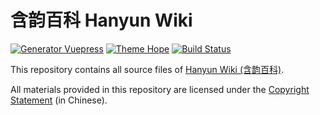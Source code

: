 含韵百科 Hanyun Wiki
======================

[![Generator Vuepress](https://img.shields.io/badge/Generator-Vuepress-3eaf7c?style=flat-square&logo=vuedotjs)](https://github.com/vuepress/vuepress-next)
[![Theme Hope](https://img.shields.io/badge/Theme-Hope-blue?&style=flat-square&logo=vuedotjs)](https://github.com/vuepress-theme-hope/vuepress-theme-hope)
[![Build Status](https://img.shields.io/github/actions/workflow/status/leirock/HanyunWiki/deploy.yml?label=GitHub+Actions&style=flat-square&logo=gitHub+actions)](https://github.com/leirock/HanyunWiki/actions?query=workflow%3ADeploy)

This repository contains all source files of [Hanyun Wiki (含韵百科)](https://hanyun.pinlyu.com).

All materials provided in this repository are licensed under the [Copyright Statement](https://hanyun.pinlyu.com/about/copyright.html) (in Chinese).